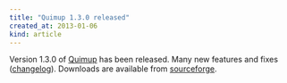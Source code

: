 ```yaml
---
title: "Quimup 1.3.0 released"
created_at: 2013-01-06
kind: article
---
```


Version 1.3.0 of [Quimup](http://mpd.wikia.com/wiki/Client:Quimup) has been released. Many new features and fixes ([changelog](http://coonsden.com/?p=999)).
Downloads are available from [sourceforge](http://sourceforge.net/projects/musicpd/files/Quimup/).

